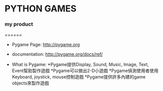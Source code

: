 # PYTHON GAMES
### my product
  ======
* Pygame Page: http://pygame.org
* documentation: http://pygame.org/docs/ref/


* What is Pygame:
  *Pygame提供Display, Sound, Music, Image, Text, Event幫助製作遊戲
  *Pygame可以做出2-D小遊戲
  *Pygame偵測使用者使用Keyboard, joystick, mouse控制遊戲
  *Pygame提供許多內建的game objects來製作遊戲
